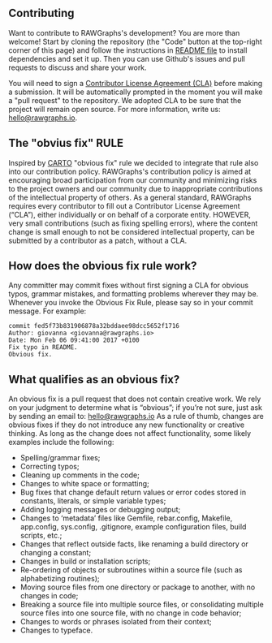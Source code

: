 ## Contributing

Want to contribute to RAWGraphs's development? You are more than welcome! Start by cloning the repository (the "Code" button at the top-right corner of this page) and follow the instructions in [README file](https://github.com/rawgraphs/rawgraphs-app#installation) to install dependencies and set it up.
Then you can use Github's issues and pull requests to discuss and share your work.

You will need to sign a [Contributor License Agreement (CLA)](https://www.clahub.com/agreements/densitydesign/raw) before making a submission. It will be automatically prompted in the moment you will make a "pull request" to the repository. We adopted CLA to be sure that the project will remain open source.
For more information, write us: <hello@rawgraphs.io>.

## The "obvius fix" RULE

Inspired by [CARTO](https://carto.com/contributions/#obvious-fix) "obvious fix" rule we decided to integrate that rule also into our contribution policy.
RAWGraphs's contribution policy is aimed at encouraging broad participation from our community and minimizing risks to the project owners and our community due to inappropriate contributions of the intellectual property of others.
As a general standard, RAWGraphs requires every contributor to fill out a Contributor License Agreement (“CLA”), either individually or on behalf of a corporate entity.
HOWEVER, very small contributions (such as fixing spelling errors), where the content change is small enough to not be considered intellectual property, can be submitted by a contributor as a patch, without a CLA.

## How does the obvious fix rule work?

Any committer may commit fixes without first signing a CLA for obvious typos, grammar mistakes, and formatting problems wherever they may be.
Whenever you invoke the Obvious Fix Rule, please say so in your commit message. For example:

```
commit fed5f73b831906878a32bddaee98dcc5652f1716
Author: giovanna <giovanna@rawgraphs.io>
Date: Mon Feb 06 09:41:00 2017 +0100
Fix typo in README.
Obvious fix.
```

## What qualifies as an obvious fix?

An obvious fix is a pull request that does not contain creative work. We rely on your judgment to determine what is “obvious”; if you’re not sure, just ask by sending an email to: hello@rawgraphs.io
As a rule of thumb, changes are obvious fixes if they do not introduce any new functionality or creative thinking. As long as the change does not affect functionality, some likely examples include the following:

- Spelling/grammar fixes;
- Correcting typos;
- Cleaning up comments in the code;
- Changes to white space or formatting;
- Bug fixes that change default return values or error codes stored in constants, literals, or simple variable types;
- Adding logging messages or debugging output;
- Changes to ‘metadata’ files like Gemfile, rebar.config, Makefile, app.config, sys.config, .gitignore, example configuration files, build scripts, etc.;
- Changes that reflect outside facts, like renaming a build directory or changing a constant;
- Changes in build or installation scripts;
- Re-ordering of objects or subroutines within a source file (such as alphabetizing routines);
- Moving source files from one directory or package to another, with no changes in code;
- Breaking a source file into multiple source files, or consolidating multiple source files into one source file, with no change in code behavior;
- Changes to words or phrases isolated from their context;
- Changes to typeface.
